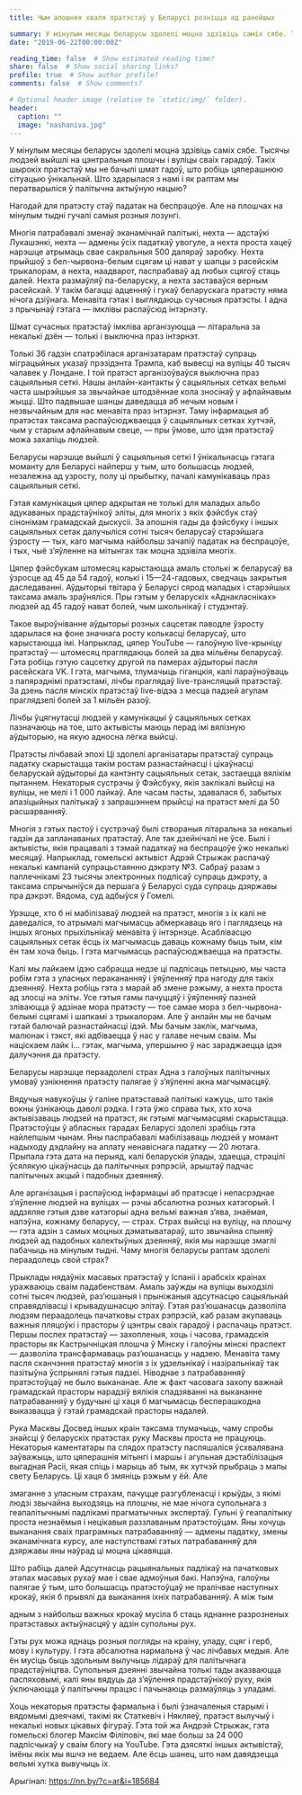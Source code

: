 ```yaml
---
title: Чым апошняя хваля пратэстаў у Беларусі розніцца ад ранейшых

summary: У мінулым месяцы беларусы здолелі моцна здзівіць саміх сябе. Тысячы людзей выйшлі на цэнтральныя плошчы і вуліцы сваіх гарадоў. Такіх шырокіх пратэстаў мы не бачылі шмат гадоў, што робіць цяперашнюю сітуацыю ўнікальнай. Што здарылася з намі і як раптам мы ператварыліся ў палітычна актыўную нацыю?
date: "2019-06-22T00:00:00Z"

reading_time: false  # Show estimated reading time?
share: false  # Show social sharing links?
profile: true  # Show author profile?
comments: false  # Show comments?

# Optional header image (relative to `static/img/` folder).
header:
  caption: ""
  image: "nashaniva.jpg"
---
```

У мінулым месяцы беларусы здолелі моцна здзівіць саміх сябе. Тысячы людзей выйшлі на цэнтральныя плошчы і вуліцы сваіх гарадоў. Такіх шырокіх пратэстаў мы не бачылі шмат гадоў, што робіць цяперашнюю сітуацыю ўнікальнай. Што здарылася з намі і як раптам мы ператварыліся ў палітычна актыўную нацыю?

Нагодай для пратэсту стаў падатак на беспрацоўе. Але на плошчах на мінулым тыдні гучалі самыя розныя лозунгі.

Многія патрабавалі зменаў эканамічнай палітыкі, нехта — адстаўкі Лукашэнкі, нехта — адмены ўсіх падаткаў увогуле, а нехта проста хацеў нарэшце атрымаць свае сакральныя 500 даляраў заробку. Нехта прыйшоў з бел-чырвона-белым сцягам ці нават у шапцы з расейскім трыкалорам, а нехта, наадварот, паспрабаваў ад любых сцягоў стаць далей. Нехта размаўляў па-беларуску, а нехта заставаўся верным расейскай. У такім багацці адценняў і гукаў беларускага пратэсту няма нічога дзіўнага. Менавіта гэтак і выглядаюць сучасныя пратэсты. І адна з прычынаў гэтага — імклівы распаўсюд інтэрнэту.

Шмат сучасных пратэстаў імкліва арганізуюцца — літаральна за некалькі дзён — толькі і выключна праз інтэрнэт.

Толькі 36 гадзін спатрэбілася арганізатарам пратэстаў супраць міграцыйных указаў прэзідэнта Трампа, каб вывесці на вуліцы 40 тысяч чалавек у Лондане. І той пратэст арганізоўваўся выключна праз сацыяльныя сеткі. Нашы анлайн-кантакты ў сацыяльных сетках вельмі часта шырэйшыя за звычайнае штодзённае кола зносінаў у афлайнавым жыцці. Што падвышае шанцы даведацца аб нечым новым і незвычайным для нас менавіта праз інтэрнэт. Таму інфармацыя аб пратэстах таксама распаўсюджваецца ў сацыяльных сетках хутчэй, чым у старым афлайнавым свеце, — пры ўмове, што ідэя пратэстаў можа захапіць людзей.

Беларусы нарэшце выйшлі ў сацыяльныя сеткі
І ўнікальнасць гэтага моманту для Беларусі найперш у тым, што большасць людзей, незалежна ад узросту, полу ці прыбытку, пачалі камунікаваць праз сацыяльныя сеткі.

Гэтая камунікацыя цяпер адкрытая не толькі для маладых альбо адукаваных прадстаўнікоў эліты, для многіх з якіх фэйсбук стаў сінонімам грамадскай дыскусіі. За апошнія гады да фэйсбуку і іншых сацыяльных сетак далучыліся сотні тысяч беларусаў старэйшага ўзросту — тых, каго магчыма найбольш зачапіў падатак на беспрацоўе, і тых, чыё з’яўленне на мітынгах так моцна здзівіла многіх.

Цяпер фэйсбукам штомесяц карыстаюцца амаль столькі ж беларусаў ва ўзросце ад 45 да 54 гадоў, колькі і 15—24-гадовых, сведчаць закрытыя даследаванні. Аўдыторыі твітара ў Беларусі сярод маладых і старэйшых таксама амаль зраўняліся. Пры гэтым у беларускіх «Аднакласніках» людзей ад 45 гадоў нават болей, чым школьнікаў і студэнтаў.

Такое выроўніванне аўдыторыі розных сацсетак паводле ўзросту здарылася на фоне значнага росту колькасці беларусаў, што карыстаюцца імі. Напрыклад, цяпер YouTube — галоўную live-крыніцу пратэстаў — штомесяц праглядаюць болей за два мільёны беларусаў. Гэта робіць гэтую сацсетку другой па памерах аўдыторыі пасля расейскага VK. І гэта, магчыма, тлумачыць гіганцкія, калі параўноўваць з папярэднімі пратэстамі, лічбы праглядаў live-трансляцый пратэстаў. За дзень пасля мінскіх пратэстаў live-відэа з месца падзей агулам праглядзелі болей за 1 мільён разоў.

Лічбы ўцягнутасці людзей у камунікацыі ў сацыяльных сетках пазначаюць на тое, што актывісты маюць перад імі вялізную аўдыторыю, на якую адносна лёгка выйсці.

Пратэсты лічбавай эпохі
Ці здолелі арганізатары пратэстаў супраць падатку скарыстацца такім ростам разнастайнасці і цікаўнасці беларускай аўдыторыі да кантэнту сацыяльных сетак, застаецца вялікім пытаннем. Некаторыя сустрэчы ў Фэйсбуку, якія заклікалі выйсці на вуліцы, не мелі і 1 000 лайкаў. Але часам пасты, здавалася б, забытых апазіцыйных палітыкаў з запрашэннем прыйсці на пратэст мелі да 50 расшарванняў.

Многія з гэтых пастоў і сустрэчаў былі створаныя літаральна за некалькі гадзін да запланаваных пратэстаў. Але так дзейнічалі не ўсе. Былі і актывісты, якія працавалі з тэмай падаткаў на беспрацоўе ўжо некалькі месяцаў. Напрыклад, гомельскі актывіст Адрэй Стрыжак распачаў некалькі кампаній супрацьстаянню дэкрэту №3. Сабраў разам з паплечнікамі 23 тысячы электронных подпісаў супраць дэкрэту, а таксама спрычыніўся да першага ў Беларусі суда супраць дзяржавы пра дэкрэт. Вядома, суд адбыўся ў Гомелі.

Урэшце, хто б ні мабілізаваў людзей на пратэст, многія з іх калі не даведаліся, то атрымалі магчымасць абмеркаваць яго і паглядзець на іншых ягоных прыхільнікаў менавіта ў інтэрнэце. Асаблівасцю сацыяльных сетак ёсць іх магчымасць даваць кожнаму быць тым, кім ён там хоча быць. І гэта магчымасць распаўсюджваецца на пратэсты.

Калі мы лайкаем ідэю сабрацца недзе ці падпісаць петыцыю, мы часта робім гэта з уласных перакананняў і ўяўленняў пра нагоду для такіх дзеянняў. Нехта робіць гэта з марай аб змене рэжыму, а нехта проста ад злосці на эліты. Усе гэтыя гамы пачуццяў і ўяўленняў пазней зліваюцца ў адзінае мора пратэсту — тое самае мора з бел-чырвона-белымі сцягамі і шапкамі з трыкалорам. Але ў анлайн мы не бачым гэтай балючай разнастайнасці ідэй. Мы бачым заклік, магчыма, малюнак і тэкст, які адбіваецца ў нас у галаве нечым сваім. Мы націскаем лайк і… гэтак, магчыма, упершыню ў нас зараджаецца ідэя далучэння да пратэсту.

Беларусы нарэшце пераадолелі страх
Адна з галоўных палітычных умоваў узнікнення пратэсту палягае ў з’яўленні акна магчымасцяў.

Вядучыя навукоўцы ў галіне пратэставай палітыкі кажуць, што такія вокны ўзнікаюць даволі рэдка. І гэта ўжо справа тых, хто хоча актывізаваць людзей на пратэст, як гэтымі магчымасцямі скарыстацца. Пратэстоўцы ў абласных гарадах Беларусі здолелі зрабіць гэта найлепшым чынам. Яны паспрабавалі мабілізаваць людзей у момант надыходу дэдлайну на аплату ненавіснага падатку — 20 лютага. Прыпала гэта дата на перыяд, калі беларускія ўлады, здаецца, страцілі ўсялякую цікаўнасць да палітычных рэпрэсій, арыштаў падчас палітычных акцый і падобных дзеянняў.

Але арганізацыя і распаўсюд інфармацыі аб пратэсце і непасрэднае з’яўленне людзей на вуліцах — рэчы абсалютна розных катэгорый. І аддзяляе гэтыя дзве катэгорыі адна вельмі важная з’ява, знаёмая, напэўна, кожнаму беларусу, — страх. Страх выйсці на вуліцу, на плошчу — гэта адзін з самых моцных дэматыватараў, што звычайна спыняў людзей ад падобных калектыўных дзеянняў, якія мы нарэшце змаглі пабачыць на мінулым тыдні. Чаму многія беларусы раптам здолелі пераадолець свой страх?

Прыклады нядаўніх масавых пратэстаў у Іспаніі і арабскіх краінах уражваюць сваім падабенствам. Амаль заўжды на вуліцы выходзілі сотні тысяч людзей, раз’юшаныя і прыніжаныя адсутнасцю сацыяльнай справядлівасці і крывадушнасцю элітаў. Гэтая раз’юшанасць дазволіла людзям пераадолець пачатковы страх рэпрэсій, каб разам акупаваць важныя пляцоўкі і прасторы ў цэнтры сваіх гарадоў і распачаць пратэст. Першы поспех пратэстаў — захопленыя, хоць і часова, грамадскія прасторы як Кастрычніцкая плошча ў Мінску і галоўны мінскі праспект — дазволіла трансфармаваць раз’юшанасць у надзею. Менавіта таму пасля сканчэння пратэстаў многія з іх удзельнікаў і назіральнікаў так пазітыўна ўспрынялі гэтыя падзеі. Ніводнае з патрабаванняў пратэстоўцаў не было выкананае. Але ж факт часовага захопу важнай грамадскай прасторы нарадзіў вялікія спадзяванні на выкананне патрабаванняў у будучыні ці хаця б магчымасць бесперашкодна выказвацца ў гэтай грамадскай прасторы надалей.

Рука Масквы
Досвед іншых краін таксама тлумачыць, чаму спробы знайсці ў беларускіх пратэстах руку Масквы проста не працуюць. Некаторыя каментатары па слядох пратэсту паспяшаліся ўсхвалявана заўважыць, што цяперашнія мітынгі і маршы і агульная дэстабілізацыя выгадная Расіі, якая спіць і марыць аб тым, як хутчэй прыбраць з мапы свету Беларусь. Ці хаця б змяніць рэжым у ёй. Але

змаганне з уласным страхам, пачуцце разгубленасці і крыўды, з якімі людзі звычайна выходзяць на плошчы, не мае нічога супольнага з геапалітычнымі падлікамі прагматычных экспертаў. Гульні ў геапалітыку проста незнаёмыя і нецікавыя раззлаваным пратэстоўцам. Яны хочуць выканання сваіх праграмных патрабаванняў — адмены падатку, змены эканамічнага курсу, але наступствамі гэтых патрабаванняў для дзяржавы яны наўрад ці моцна цікавяцца.

Што рабіць далей
Адсутнасць рацыянальных падлікаў на пачатковых этапах масавых рухаў мае і свае адмоўныя бакі. Напэўна, галоўны палягае ў тым, што большасць пратэстоўцаў не пралічвае наступных крокаў, якія б прывялі да выканання іхніх патрабаванняў. А між тым

адным з найбольш важных крокаў мусіла б стаць яднанне разрозненых пратэставых актыўнасцяў у адзін супольны рух.

Гэты рух можа яднаць розныя погляды на краіну, уладу, сцяг і герб, мову і культуру. І гэта абсалютна нармальна ў час лічбавых медыя. Але ён мусіць быць здольным вылучыць лідараў для палітычнага прадстаўніцтва. Супольныя дзеянні звычайна толькі тады аказваюцца паспяховымі, калі яны вядуць да з’яўлення прадстаўнікоў руху, якія ўключаюцца ў палітычны працэс і пачынаюць размаўляць з уладамі.

Хоць некаторыя пратэсты фармальна і былі ўзначаленыя старымі і вядомымі дзеячамі, такімі як Статкевіч і Някляеў, пратэст вылучыў і некалькі новых цікавых фігураў. Гэта той жа Андрэй Стрыжак, гэта гомельскі блогер Максім Філіповіч, які мае больш за 24 000 падпісчыкаў у сваім блогу на YouTube. Гэта дзясяткі іншых актывістаў, імёны якіх мы яшчэ не ведаем. Але ёсць шанец, што нам давядзецца вельмі хутка вывучыць іх.



Арыгінал: https://nn.by/?c=ar&i=185684
